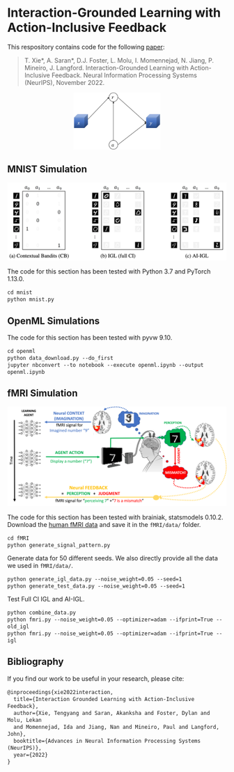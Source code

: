 # Interaction-Grounded Learning with Action-Inclusive Feedback

This respository contains code for the following [paper](https://arxiv.org/pdf/2206.08364.pdf):
> T. Xie*, A. Saran*, D.J. Foster, L. Molu, I. Momennejad, N. Jiang, P. Mineiro, J. Langford.
Interaction-Grounded Learning with Action-Inclusive Feedback.
Neural Information Processing Systems (NeurIPS), November 2022. 

<!-- ![](images/assumption.jpg "Action-Inclusive Feedback Assumption") -->
<p align="center">
    <img src="imgs/assumption.jpg" width="200" />
</p>

## MNIST Simulation
![alt text](imgs/mnist.png "Different Learning Approaches for the MNIST Digit Classification Dataset")

The code for this section has been tested with Python 3.7 and PyTorch 1.13.0. 

```
cd mnist
python mnist.py
```

## OpenML Simulations
The code for this section has been tested with pyvw 9.10.
```
cd openml
python data_download.py --do_first
jupyter nbconvert --to notebook --execute openml.ipynb --output openml.ipynb
```

## fMRI Simulation
![alt text](imgs/bci.png "BCI experiment for Number-guessing Task")

The code for this section has been tested with brainiak, statsmodels 0.10.2. Download the [human fMRI data](https://dataspace.princeton.edu/handle/88435/dsp01dn39x4181) and save it in the `fMRI/data/` folder.

```
cd fMRI
python generate_signal_pattern.py
```

Generate data for 50 different seeds. We also directly provide all the data we used in `fMRI/data/`.
```
python generate_igl_data.py --noise_weight=0.05 --seed=1
python generate_test_data.py --noise_weight=0.05 --seed=1
```

Test Full CI IGL and AI-IGL.
```
python combine_data.py 
python fmri.py --noise_weight=0.05 --optimizer=adam --ifprint=True --old_igl
python fmri.py --noise_weight=0.05 --optimizer=adam --ifprint=True --igl
```

## Bibliography
If you find our work to be useful in your research, please cite:
```
@inproceedings{xie2022interaction,
  title={Interaction Grounded Learning with Action-Inclusive Feedback},
  author={Xie, Tengyang and Saran, Akanksha and Foster, Dylan and Molu, Lekan 
  and Momennejad, Ida and Jiang, Nan and Mineiro, Paul and Langford, John},
  booktitle={Advances in Neural Information Processing Systems (NeurIPS)},
  year={2022}
}
```
